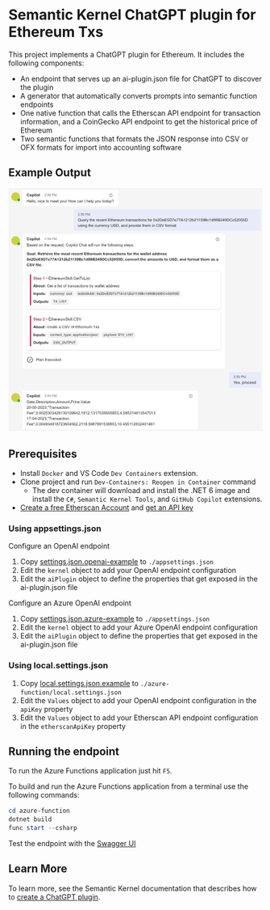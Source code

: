 # Semantic Kernel ChatGPT plugin for Ethereum Txs

This project implements a ChatGPT plugin for Ethereum. It includes the following components:
- An endpoint that serves up an ai-plugin.json file for ChatGPT to discover the plugin
- A generator that automatically converts prompts into semantic function endpoints
- One native function that calls the Etherscan API endpoint for transaction information, and a CoinGecko API endpoint to get the historical price of Ethereum
- Two semantic functions that formats the JSON response into CSV or OFX formats for import into accounting software


## Example Output

![Example Output](./images/sampleoutput.png)

## Prerequisites

- Install `Docker` and VS Code `Dev Containers` extension.
- Clone project and run `Dev-Containers: Reopen in Container` command
  - The dev container will download and install the .NET 6 image and install the `C#`, `Semantic Kernel Tools`, and `GitHub Copilot` extensions.
- [Create a free Etherscan Account](https://docs.etherscan.io/getting-started/creating-an-account) and [get an API key](https://docs.etherscan.io/getting-started/viewing-api-usage-statistics)

### Using appsettings.json

Configure an OpenAI endpoint

1. Copy [settings.json.openai-example](./config/appsettings.json.openai-example) to `./appsettings.json`
1. Edit the `kernel` object to add your OpenAI endpoint configuration
1. Edit the `aiPlugin` object to define the properties that get exposed in the ai-plugin.json file

Configure an Azure OpenAI endpoint

1. Copy [settings.json.azure-example](./config/appsettings.json.azure-example) to `./appsettings.json`
1. Edit the `kernel` object to add your Azure OpenAI endpoint configuration
1. Edit the `aiPlugin` object to define the properties that get exposed in the ai-plugin.json file

### Using local.settings.json

1. Copy [local.settings.json.example](./azure-function/local.settings.json.example) to `./azure-function/local.settings.json`
1. Edit the `Values` object to add your OpenAI endpoint configuration in the `apiKey` property
1. Edit the `Values` object to add your Etherscan API endpoint configuration in the `etherscanApiKey` property

## Running the endpoint

To run the Azure Functions application just hit `F5`.

To build and run the Azure Functions application from a terminal use the following commands:

```powershell
cd azure-function
dotnet build
func start --csharp
```

Test the endpoint with the [Swagger UI](http://localhost:7071/swagger/ui)

## Learn More

To learn more, see the Semantic Kernel documentation that describes how to [create a ChatGPT plugin](https://learn.microsoft.com/en-us/semantic-kernel/ai-orchestration/chatgpt-plugins).


